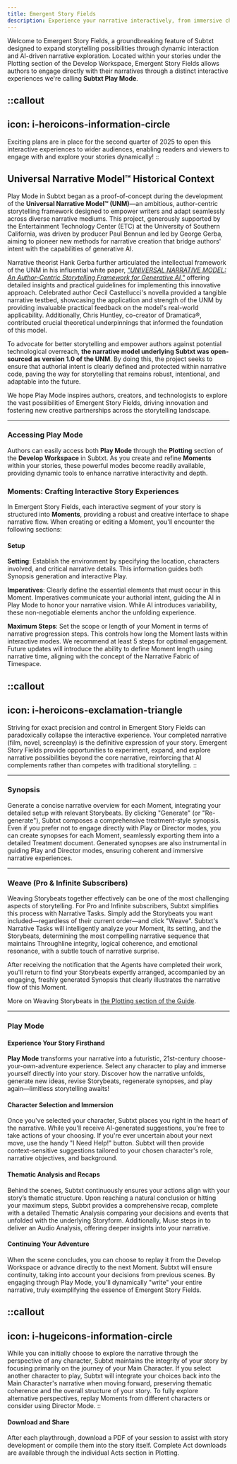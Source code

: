 ```yaml
---
title: Emergent Story Fields
description: Experience your narrative interactively, from immersive character adventures to creative directorial control
---
```


Welcome to Emergent Story Fields, a groundbreaking feature of Subtxt designed to expand storytelling possibilities through dynamic interaction and AI-driven narrative exploration. Located within your stories under the Plotting section of the Develop Workspace, Emergent Story Fields allows authors to engage directly with their narratives through a distinct interactive experiences we're calling **Subtxt Play Mode**.

::callout
---
icon: i-heroicons-information-circle
---
Exciting plans are in place for the second quarter of 2025 to open this interactive experiences to wider audiences, enabling readers and viewers to engage with and explore your stories dynamically!
::

## Universal Narrative Model™ Historical Context

Play Mode in Subtxt began as a proof-of-concept during the development of the **Universal Narrative Model™ (UNM)**—an ambitious, author-centric storytelling framework designed to empower writers and adapt seamlessly across diverse narrative mediums. This project, generously supported by the Entertainment Technology Center (ETC) at the University of Southern California, was driven by producer Paul Bennun and led by George Gerba, aiming to pioneer new methods for narrative creation that bridge authors' intent with the capabilities of generative AI.

Narrative theorist Hank Gerba further articulated the intellectual framework of the UNM in his influential white paper, [*"UNIVERSAL NARRATIVE MODEL: An Author-Centric Storytelling Framework for Generative AI,"*](https://arxiv.org/pdf/2503.04844) offering detailed insights and practical guidelines for implementing this innovative approach. Celebrated author Cecil Castellucci's novella provided a tangible narrative testbed, showcasing the application and strength of the UNM by providing invaluable practical feedback on the model's real-world applicability. Additionally, Chris Huntley, co-creator of Dramatica®, contributed crucial theoretical underpinnings that informed the foundation of this model.

To advocate for better storytelling and empower authors against potential technological overreach, **the narrative model underlying Subtxt was open-sourced as version 1.0 of the UNM**. By doing this, the project seeks to ensure that authorial intent is clearly defined and protected within narrative code, paving the way for storytelling that remains robust, intentional, and adaptable into the future.

We hope Play Mode inspires authors, creators, and technologists to explore the vast possibilities of Emergent Story Fields, driving innovation and fostering new creative partnerships across the storytelling landscape.

---

### Accessing Play Mode

Authors can easily access both **Play Mode** through the **Plotting** section of the **Develop Workspace** in Subtxt. As you create and refine **Moments** within your stories, these powerful modes become readily available, providing dynamic tools to enhance narrative interactivity and depth.

### Moments: Crafting Interactive Story Experiences

In Emergent Story Fields, each interactive segment of your story is structured into **Moments**, providing a robust and creative interface to shape narrative flow. When creating or editing a Moment, you'll encounter the following sections:

#### Setup

**Setting**: Establish the environment by specifying the location, characters involved, and critical narrative details. This information guides both Synopsis generation and interactive Play.

**Imperatives**: Clearly define the essential elements that must occur in this Moment. Imperatives communicate your authorial intent, guiding the AI in Play Mode to honor your narrative vision. While AI introduces variability, these non-negotiable elements anchor the unfolding experience.

**Maximum Steps**: Set the scope or length of your Moment in terms of narrative progression steps. This controls how long the Moment lasts within interactive modes. We recommend at least 5 steps for optimal engagement. Future updates will introduce the ability to define Moment length using narrative time, aligning with the concept of the Narrative Fabric of Timespace.

::callout
---
icon: i-heroicons-exclamation-triangle
---
Striving for exact precision and control in Emergent Story Fields can paradoxically collapse the interactive experience. Your completed narrative (film, novel, screenplay) is the definitive expression of your story. Emergent Story Fields provide opportunities to experiment, expand, and explore narrative possibilities beyond the core narrative, reinforcing that AI complements rather than competes with traditional storytelling.
::

---

### Synopsis

Generate a concise narrative overview for each Moment, integrating your detailed setup with relevant Storybeats. By clicking "Generate" (or "Re-generate"), Subtxt composes a comprehensive treatment-style synopsis. Even if you prefer not to engage directly with Play or Director modes, you can create synopses for each Moment, seamlessly exporting them into a detailed Treatment document. Generated synopses are also instrumental in guiding Play and Director modes, ensuring coherent and immersive narrative experiences.

---

### Weave (Pro & Infinite Subscribers)

Weaving Storybeats together effectively can be one of the most challenging aspects of storytelling. For Pro and Infinite subscribers, Subtxt simplifies this process with Narrative Tasks. Simply add the Storybeats you want included—regardless of their current order—and click "Weave". Subtxt's Narrative Tasks will intelligently analyze your Moment, its setting, and the Storybeats, determining the most compelling narrative sequence that maintains Throughline integrity, logical coherence, and emotional resonance, with a subtle touch of narrative surprise.

After receiving the notification that the Agents have completed their work, you'll return to find your Storybeats expertly arranged, accompanied by an engaging, freshly generated Synopsis that clearly illustrates the narrative flow of this Moment.

More on Weaving Storybeats in [the Plotting section of the Guide](/the-develop-workspace/plotting/moments#weaving-storybeats).

---

### Play Mode

#### Experience Your Story Firsthand
**Play Mode** transforms your narrative into a futuristic, 21st-century choose-your-own-adventure experience. Select any character to play and immerse yourself directly into your story. Discover how the narrative unfolds, generate new ideas, revise Storybeats, regenerate synopses, and play again—limitless storytelling awaits!

#### Character Selection and Immersion
Once you've selected your character, Subtxt places you right in the heart of the narrative. While you'll receive AI-generated suggestions, you're free to take actions of your choosing. If you're ever uncertain about your next move, use the handy "I Need Help!" button. Subtxt will then provide context-sensitive suggestions tailored to your chosen character's role, narrative objectives, and background.

#### Thematic Analysis and Recaps
Behind the scenes, Subtxt continuously ensures your actions align with your story’s thematic structure. Upon reaching a natural conclusion or hitting your maximum steps, Subtxt provides a comprehensive recap, complete with a detailed Thematic Analysis comparing your decisions and events that unfolded with the underlying Storyform. Additionally, Muse steps in to deliver an Audio Analysis, offering deeper insights into your narrative.

#### Continuing Your Adventure
When the scene concludes, you can choose to replay it from the Develop Workspace or advance directly to the next Moment. Subtxt will ensure continuity, taking into account your decisions from previous scenes. By engaging through Play Mode, you'll dynamically "write" your entire narrative, truly exemplifying the essence of Emergent Story Fields.

::callout
---
icon: i-hugeicons-information-circle
---
While you can initially choose to explore the narrative through the perspective of any character, Subtxt maintains the integrity of your story by focusing primarily on the journey of your Main Character. If you select another character to play, Subtxt will integrate your choices back into the Main Character's narrative when moving forward, preserving thematic coherence and the overall structure of your story. To fully explore alternative perspectives, replay Moments from different characters or consider using Director Mode.
::

#### Download and Share
After each playthrough, download a PDF of your session to assist with story development or compile them into the story itself. Complete Act downloads are available through the individual Acts section in Plotting.